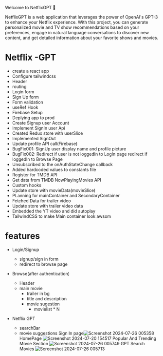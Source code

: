 Welcome to NetflixGPT 👋

NetflixGPT is a web application that leverages the power of OpenAI's GPT-3 to enhance your Netflix experience. With this project, you can generate personalized movie and TV show recommendations based on your preferences, engage in natural language conversations to discover new content, and get detailed information about your favorite shows and movies.





# Netflix -GPT

- create a react app
- Configure tailwindcss
- Header
- routing
- Login form
- Sign Up form
- Form validation
- useRef Hook
- Firebase Setup
- Deplying app to prod
- Create Signup user Account
- Implement SignIn user Api
- Created Redux store with userSlice
- Implemented SignOut
- Update profile API call(Firebase)
- BugFix001: SignUp user display name and profile picture
- BugFix002: Redirect if user is not loggedIn to LogIn page redirect if loggedIn to Browse Page
- Unsubscribed to the onAuthStateChange callback
- Added hardcoded values to constants file
- Register for TMDB API
- Get data from TMDB NowPlayingMovies API
- Custom hooks
- Update store with movieData(movieSlice)
- PLanning for mainContainer and SecondaryContainer
- Fetched Data for trailer video
- Update store with trailer video data
- Embedded the YT video and did autoplay
- TailwindCSS to make Main container look awsom

# features

- Login/Signup

  - signup/sign in form
  - redirect to browse page

- Browse(after authentication)

  - Header
  - main movie
    - trailer in bg
    - title and description
    - movie sugestion
      - movielist \* N

- Netflix GPT
  - searchBar
  - movie suggestions
    Sign In page![Screenshot 2024-07-26 005358](https://github.com/user-attachments/assets/4783f4ed-39c4-4c82-8844-b4ac6cfe6f8a)
    HomePage
![Screenshot 2024-07-20 154517](https://github.com/user-attachments/assets/29ebe52f-85f8-4eee-a29d-901293fed973)
Popular And Trending Movie Section 
![Screenshot 2024-07-26 005749](https://github.com/user-attachments/assets/bb545b4e-4a89-4535-a53a-9ad500347974)
GPT Search Movies 
![Screenshot 2024-07-26 005713](https://github.com/user-attachments/assets/d8093d5e-d9f8-4dad-9594-884d1754fe5a)
